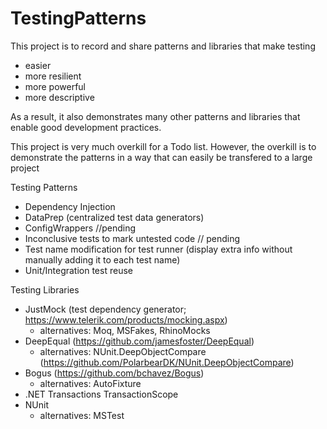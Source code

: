 # TestingPatterns

This project is to record and share patterns and libraries that make testing 
- easier
- more resilient
- more powerful
- more descriptive

As a result, it also demonstrates many other patterns and libraries that enable good development practices. 

This project is very much overkill for a Todo list. However, the overkill is to demonstrate the patterns in a way that can easily be transfered to a large project

Testing Patterns
- Dependency Injection
- DataPrep (centralized test data generators)
- ConfigWrappers //pending
- Inconclusive tests to mark untested code // pending
- Test name modification for test runner (display extra info without manually adding it to each test name)
- Unit/Integration test reuse

Testing Libraries
- JustMock (test dependency generator; https://www.telerik.com/products/mocking.aspx)
  - alternatives: Moq, MSFakes, RhinoMocks
- DeepEqual (https://github.com/jamesfoster/DeepEqual)
  - alternatives: NUnit.DeepObjectCompare (https://github.com/PolarbearDK/NUnit.DeepObjectCompare)
- Bogus (https://github.com/bchavez/Bogus)
  - alternatives: AutoFixture
- .NET Transactions TransactionScope
- NUnit
  - alternatives: MSTest
